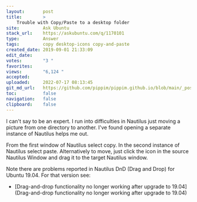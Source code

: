 ```yaml
---
layout:       post
title:        >
    Trouble with Copy/Paste to a desktop folder
site:         Ask Ubuntu
stack_url:    https://askubuntu.com/q/1170101
type:         Answer
tags:         copy desktop-icons copy-and-paste
created_date: 2019-09-01 21:33:09
edit_date:    
votes:        "3 "
favorites:    
views:        "6,124 "
accepted:     
uploaded:     2022-07-17 08:13:45
git_md_url:   https://github.com/pippim/pippim.github.io/blob/main/_posts/2019/2019-09-01-Trouble-with-Copy_Paste-to-a-desktop-folder.md
toc:          false
navigation:   false
clipboard:    false
---
```


I can't say to be an expert. I run into difficulties in Nautilus just moving a picture from one directory to another. I've found opening a separate instance of Nautilus helps me out.

From the first window of Nautilus select copy. In the second instance of Nautilus select paste. Alternatively to move, just click the icon in the source Nautilus Window and drag it to the target Nautilus window.

Note there are problems reported in Nautilus DnD (Drag and Drop) for Ubuntu 19.04. For that version see:

- [Drag-and-drop functionality no longer working after upgrade to 19.04](Drag-and-drop functionality no longer working after upgrade to 19.04)
